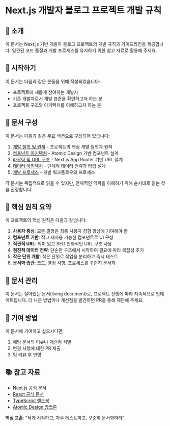 # Next.js 개발자 블로그 프로젝트 개발 규칙

## 📖 소개

이 문서는 Next.js 기반 개발자 블로그 프로젝트의 개발 규칙과 가이드라인을 제공합니다. 일관된 코드 품질과 개발 프로세스를 유지하기 위한 참고 자료로 활용해 주세요.

## 🚀 시작하기

이 문서는 다음과 같은 분들을 위해 작성되었습니다:
- 프로젝트에 새롭게 참여하는 개발자
- 기존 개발자로서 개발 표준을 확인하고자 하는 분
- 프로젝트 구조와 아키텍처를 이해하고자 하는 분

## 📑 문서 구성

이 문서는 다음과 같은 주요 섹션으로 구성되어 있습니다:

1. [개발 철학 및 원칙](./01-개발-철학-및-원칙.md) - 프로젝트의 핵심 개발 철학과 원칙
2. [컴포넌트 아키텍처](./02-컴포넌트-아키텍처.md) - Atomic Design 기반 컴포넌트 설계
3. [라우팅 및 URL 구조](./03-라우팅-및-URL-구조.md) - Next.js App Router 기반 URL 설계
4. [데이터 아키텍처](./04-데이터-아키텍처.md) - 단계적 데이터 전략과 타입 설계
5. [개발 프로세스](./05-개발-프로세스.md) - 개발 워크플로우와 프로세스

각 문서는 독립적으로 읽을 수 있지만, 전체적인 맥락을 이해하기 위해 순서대로 읽는 것을 권장합니다.

## 📌 핵심 원칙 요약

이 프로젝트의 핵심 원칙은 다음과 같습니다:

1. **사용자 중심**: 모든 결정은 최종 사용자 경험 향상에 기여해야 함
2. **컴포넌트 기반**: 작고 재사용 가능한 컴포넌트로 UI 구성
3. **직관적 URL**: 의미 있고 SEO 친화적인 URL 구조 사용
4. **점진적 데이터 전략**: 단순한 구조에서 시작하여 필요에 따라 복잡성 추가
5. **작은 단위 개발**: 작은 단위로 작업을 분리하고 즉시 테스트
6. **문서화 습관**: 코드, 결정 사항, 프로세스를 꾸준히 문서화

## 🔄 문서 관리

이 문서는 살아있는 문서(living document)로, 프로젝트 진행에 따라 지속적으로 업데이트됩니다. 더 나은 방법이나 개선점을 발견하면 PR을 통해 제안해 주세요.

## 📝 기여 방법

이 문서에 기여하고 싶으시다면:
1. 해당 문서의 이슈나 개선점 식별
2. 변경 사항에 대한 PR 제출
3. 팀 리뷰 후 반영

## 📚 참고 자료

- [Next.js 공식 문서](https://nextjs.org/docs)
- [React 공식 문서](https://react.dev/)
- [TypeScript 핸드북](https://www.typescriptlang.org/docs/handbook/)
- [Atomic Design 방법론](https://atomicdesign.bradfrost.com/)

**핵심 교훈**: "작게 시작하고, 자주 테스트하고, 꾸준히 문서화하라" 